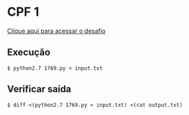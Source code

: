 # CPF 1
[Clique aqui para acessar o desafio](https://www.urionlinejudge.com.br/judge/pt/problems/view/1769)

## Execução
```
$ python2.7 1769.py < input.txt
```

## Verificar saída
```
$ diff <(python2.7 1769.py < input.txt) <(cat output.txt)
```